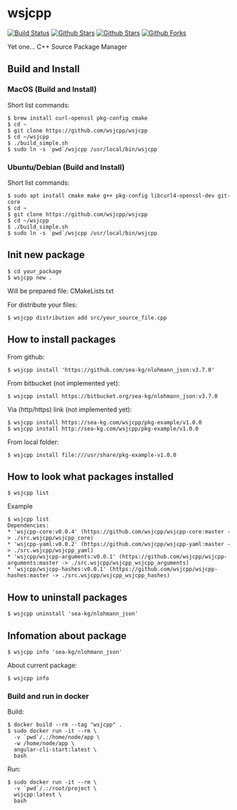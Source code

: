 # wsjcpp

[![Build Status](https://api.travis-ci.org/wsjcpp/wsjcpp.svg?branch=master)](https://travis-ci.org/wsjcpp/wsjcpp) [![Github Stars](https://img.shields.io/github/stars/wsjcpp/wsjcpp.svg?label=github%20%E2%98%85)](https://github.com/wsjcpp/wsjcpp) [![Github Stars](https://img.shields.io/github/contributors/wsjcpp/wsjcpp.svg)](https://github.com/wsjcpp/wsjcpp) [![Github Forks](https://img.shields.io/github/forks/wsjcpp/wsjcpp.svg?label=github%20forks)](https://github.com/wsjcpp/wsjcpp/network/members)

Yet one... C++ Source Package Manager

## Build and Install

### MacOS (Build and Install)

Short list commands:
```
$ brew install curl-openssl pkg-config cmake
$ cd ~
$ git clone https://github.com/wsjcpp/wsjcpp
$ cd ~/wsjcpp
$ ./build_simple.sh
$ sudo ln -s `pwd`/wsjcpp /usr/local/bin/wsjcpp
```

### Ubuntu/Debian (Build and Install)

Short list commands:
```
$ sudo apt install cmake make g++ pkg-config libcurl4-openssl-dev git-core
$ cd ~
$ git clone https://github.com/wsjcpp/wsjcpp
$ cd ~/wsjcpp
$ ./build_simple.sh
$ sudo ln -s `pwd`/wsjcpp /usr/local/bin/wsjcpp
```

## Init new package

```
$ cd your_package
$ wsjcpp new .
```

Will be prepared file: CMakeLists.txt

For distribute your files:

```
$ wsjcpp distribution add src/your_source_file.cpp
```

## How to install packages

From github:

```
$ wsjcpp install 'https://github.com/sea-kg/nlohmann_json:v3.7.0'
```

From bitbucket (not implemented yet):
```
$ wsjcpp install https://bitbucket.org/sea-kg/nlohmann_json:v3.7.0
```

Via (http/https) link (not implemented yet):
```
$ wsjcpp install https://sea-kg.com/wsjcpp/pkg-example/v1.0.0
$ wsjcpp install http://sea-kg.com/wsjcpp/pkg-example/v1.0.0
```

From local folder:
```
$ wsjcpp install file:///usr/share/pkg-example-v1.0.0
```

## How to look what packages installed

`$ wsjcpp list`

Example
```
$ wsjcpp list
Dependencies: 
* 'wsjcpp-core:v0.0.4' (https://github.com/wsjcpp/wsjcpp-core:master -> ./src.wsjcpp/wsjcpp_core)
* 'wsjcpp-yaml:v0.0.2' (https://github.com/wsjcpp/wsjcpp-yaml:master -> ./src.wsjcpp/wsjcpp_yaml)
* 'wsjcpp/wsjcpp-arguments:v0.0.1' (https://github.com/wsjcpp/wsjcpp-arguments:master -> ./src.wsjcpp/wsjcpp_wsjcpp_arguments)
* 'wsjcpp/wsjcpp-hashes:v0.0.1' (https://github.com/wsjcpp/wsjcpp-hashes:master -> ./src.wsjcpp/wsjcpp_wsjcpp_hashes)
```

## How to uninstall packages

```
$ wsjcpp uninstall 'sea-kg/nlohmann_json'
```

## Infomation about package 

```
$ wsjcpp info 'sea-kg/nlohmann_json'
```

About current package:

```
$ wsjcpp info
```


### Build and run in docker

Build:

```
$ docker build --rm --tag "wsjcpp" .
$ sudo docker run -it --rm \
  -v `pwd`/.:/home/node/app \
  -w /home/node/app \
  angular-cli-start:latest \
  bash
```

Run:

```
$ sudo docker run -it --rm \
  -v `pwd`/.:/root/project \
  wsjcpp:latest \
  bash
```